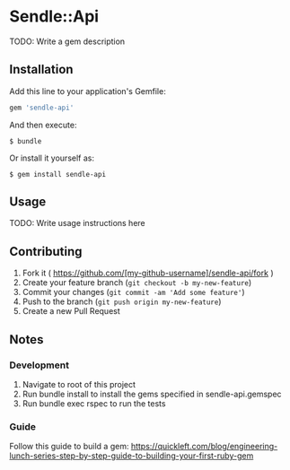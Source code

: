 # Sendle::Api

TODO: Write a gem description

## Installation

Add this line to your application's Gemfile:

```ruby
gem 'sendle-api'
```

And then execute:

    $ bundle

Or install it yourself as:

    $ gem install sendle-api

## Usage

TODO: Write usage instructions here

## Contributing

1. Fork it ( https://github.com/[my-github-username]/sendle-api/fork )
2. Create your feature branch (`git checkout -b my-new-feature`)
3. Commit your changes (`git commit -am 'Add some feature'`)
4. Push to the branch (`git push origin my-new-feature`)
5. Create a new Pull Request

## Notes
### Development
1. Navigate to root of this project
2. Run bundle install to install the gems specified in sendle-api.gemspec
3. Run bundle exec rspec to run the tests

### Guide 
Follow this guide to build a gem: https://quickleft.com/blog/engineering-lunch-series-step-by-step-guide-to-building-your-first-ruby-gem
